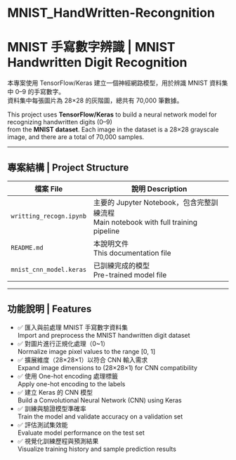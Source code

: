 # MNIST_HandWritten-Recongnition
# MNIST 手寫數字辨識 | MNIST Handwritten Digit Recognition

本專案使用 TensorFlow/Keras 建立一個神經網路模型，用於辨識 MNIST 資料集中 0–9 的手寫數字。  
資料集中每張圖片為 28×28 的灰階圖，總共有 70,000 筆數據。

This project uses **TensorFlow/Keras** to build a neural network model for recognizing handwritten digits (0–9)  
from the **MNIST dataset**. Each image in the dataset is a 28×28 grayscale image, and there are a total of 70,000 samples.

---

## 專案結構 | Project Structure

| 檔案 File              | 說明 Description                                 |
|------------------------|--------------------------------------------------|
| `writting_recogn.ipynb`| 主要的 Jupyter Notebook，包含完整訓練流程<br>Main notebook with full training pipeline |
| `README.md`            | 本說明文件<br>This documentation file           |
| `mnist_cnn_model.keras`| 已訓練完成的模型<br>Pre-trained model file      |

---

## 功能說明 | Features

- ✅ 匯入與前處理 MNIST 手寫數字資料集  
  Import and preprocess the MNIST handwritten digit dataset  
- ✅ 對圖片進行正規化處理（0~1）  
  Normalize image pixel values to the range [0, 1]  
- ✅ 擴展維度（28×28×1）以符合 CNN 輸入需求  
  Expand image dimensions to (28×28×1) for CNN compatibility  
- ✅ 使用 One-hot encoding 處理標籤  
  Apply one-hot encoding to the labels  
- ✅ 建立 Keras 的 CNN 模型  
  Build a Convolutional Neural Network (CNN) using Keras  
- ✅ 訓練與驗證模型準確率  
  Train the model and validate accuracy on a validation set  
- ✅ 評估測試集效能  
  Evaluate model performance on the test set  
- ✅ 視覺化訓練歷程與預測結果  
  Visualize training history and sample prediction results  
